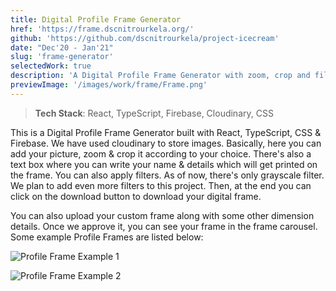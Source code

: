 ```yaml
---
title: Digital Profile Frame Generator
href: 'https://frame.dscnitrourkela.org/'
github: 'https://github.com/dscnitrourkela/project-icecream'
date: "Dec'20 - Jan'21"
slug: 'frame-generator'
selectedWork: true
description: 'A Digital Profile Frame Generator with zoom, crop and filter functionalities'
previewImage: '/images/work/frame/Frame.png'
---
```


> **Tech Stack**: React, TypeScript, Firebase, Cloudinary, CSS

This is a Digital Profile Frame Generator built with React, TypeScript, CSS & Firebase. We have used cloudinary to store images. Basically, here you can add your picture, zoom & crop it according to your choice. There's also a text box where you can write your name & details which will get printed on the frame. You can also apply filters. As of now, there's only grayscale filter. We plan to add even more filters to this project. Then, at the end you can click on the download button to download your digital frame.

You can also upload your custom frame along with some other dimension details. Once we approve it, you can see your frame in the frame carousel. Some example Profile Frames are listed below:

![Profile Frame Example 1](https://res.cloudinary.com/pritish007/image/upload/v1625081863/Personal%20Portfolio/Projects/Frame/example1_gcgq27.jpg)

![Profile Frame Example 2](https://res.cloudinary.com/pritish007/image/upload/v1625081863/Personal%20Portfolio/Projects/Frame/example2_ojt6t5.jpg)
